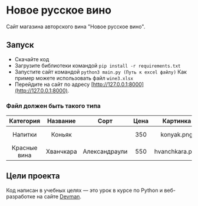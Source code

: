# Новое русское вино

Сайт магазина авторского вина "Новое русское вино".

## Запуск

- Скачайте код
- Загрузите библиотеки командой `pip install -r requirements.txt`
- Запустите сайт командой `python3 main.py (Путь к excel файлу)`
  Как пример можете использовать файл `wine3.xlsx`
- Перейдите на сайт по адресу [http://127.0.0.1:8000](http://127.0.0.1:8000).

### Файл должен быть такого типа

| Категория     | Название      | Сорт          | Цена | Картинка       | Акция                |
|:-------------:|:-------------:|:-------------:|:----:|:--------------:|:--------------------:|
| Напитки       | Коньяк        |               | 350  | konyak.png     | Выгодное предложение |
| Красные вина  | Хванчкара     | Александраули | 550  | hvanchkara.png | Выгодное предложение |

## Цели проекта

Код написан в учебных целях — это урок в курсе по Python и веб-разработке на сайте [Devman](https://dvmn.org).
